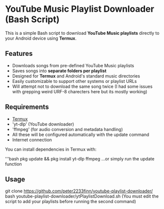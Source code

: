 # YouTube Music Playlist Downloader (Bash Script)

This is a simple Bash script to download **YouTube Music playlists** directly to your Android device using **Termux**.

## Features

- Downloads songs from pre-defined YouTube Music playlists
- Saves songs into **separate folders per playlist**
- Designed for **Termux** and Android's standard music directories
- Easily customizable to support other systems or playlist URLs
- Will attempt not to download the same song twice (I had some issues with grepping weird URF-8 charecters here but its mostly working)

## Requirements

- [Termux](https://f-droid.org/en/packages/com.termux/)
- 'yt-dlp' (YouTube downloader)
- 'ffmpeg' (for audio conversion and metadata handling)
- All these will be configured automatically with the update command
- Internet connection

You can install dependencies in Termux with:

'''bash
pkg update && pkg install yt-dlp ffmpeg 
...or simply run the update function

## Usage

git clone https://github.com/peter2233finn/youtube-playlist-downloader/
bash youtube-playlist-downloader/ytPlaylistDownload.sh
(You must edit the script to add your playlists before running the second command)
